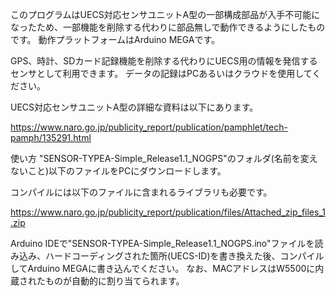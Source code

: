 このプログラムはUECS対応センサユニットA型の一部構成部品が入手不可能になったため、一部機能を削除する代わりに部品無しで動作できるようにしたものです。
動作プラットフォームはArduino MEGAです。

GPS、時計、SDカード記録機能を削除する代わりにUECS用の情報を発信するセンサとして利用できます。
データの記録はPCあるいはクラウドを使用してください。

UECS対応センサユニットA型の詳細な資料は以下にあります。

https://www.naro.go.jp/publicity_report/publication/pamphlet/tech-pamph/135291.html

使い方
"SENSOR-TYPEA-Simple_Release1.1_NOGPS"のフォルダ(名前を変えないこと)以下のファイルをPCにダウンロードします。

コンパイルには以下のファイルに含まれるライブラリも必要です。

https://www.naro.go.jp/publicity_report/publication/files/Attached_zip_files_1.zip

Arduino IDEで"SENSOR-TYPEA-Simple_Release1.1_NOGPS.ino"ファイルを読み込み、ハードコーディングされた箇所(UECS-ID)を書き換えた後、コンパイルしてArduino MEGAに書き込んでください。
なお、MACアドレスはW5500に内蔵されたものが自動的に割り当てられます。

